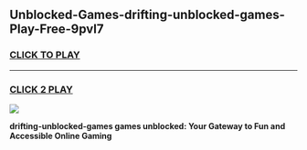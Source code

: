 
## Unblocked-Games-drifting-unblocked-games-Play-Free-9pvl7
<h3>
<a href="https://premium76.site?title=drifting-unblocked-games&ref=19M">CLICK TO PLAY</a></h3>
<hr>

<h3>
<a href="https://premium76.site?title=drifting-unblocked-games&ref=19M">CLICK 2 PLAY</a>
  
</h3>

<a href="https://premium76.site?title=drifting-unblocked-games&ref=19M"><img src="https://clearcache.store/games.png"></a>


**drifting-unblocked-games games unblocked: Your Gateway to Fun and Accessible Online Gaming**
